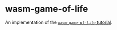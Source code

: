# wasm-game-of-life ############################################################

An implementation of the [`wasm-game-of-life`
tutorial](https://rustwasm.github.io/docs/book/game-of-life/introduction.html).
